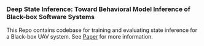<h3>Deep State Inference: Toward Behavioral Model Inference of Black-box Software Systems</h3>
This Repo contains codebase for training and evaluating state inference for a Black-box UAV system. See <a href="https://arxiv.org/abs/2101.04948">Paper</a> for more information.
